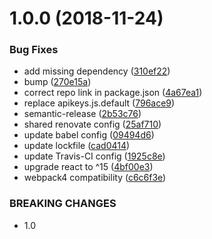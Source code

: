 # 1.0.0 (2018-11-24)


### Bug Fixes

* add missing dependency ([310ef22](https://github.com/mike-works/typescript-fundamentals/commit/310ef22))
* bump ([270e15a](https://github.com/mike-works/typescript-fundamentals/commit/270e15a))
* correct repo link in package.json ([4a67ea1](https://github.com/mike-works/typescript-fundamentals/commit/4a67ea1))
* replace apikeys.js.default ([796ace9](https://github.com/mike-works/typescript-fundamentals/commit/796ace9))
* semantic-release ([2b53c76](https://github.com/mike-works/typescript-fundamentals/commit/2b53c76))
* shared renovate config ([25af710](https://github.com/mike-works/typescript-fundamentals/commit/25af710))
* update babel config ([09494d6](https://github.com/mike-works/typescript-fundamentals/commit/09494d6))
* update lockfile ([cad0414](https://github.com/mike-works/typescript-fundamentals/commit/cad0414))
* update Travis-CI config ([1925c8e](https://github.com/mike-works/typescript-fundamentals/commit/1925c8e))
* upgrade react to ^15 ([4bf00e3](https://github.com/mike-works/typescript-fundamentals/commit/4bf00e3))
* webpack4 compatibility ([c6c6f3e](https://github.com/mike-works/typescript-fundamentals/commit/c6c6f3e))


### BREAKING CHANGES

* 1.0
